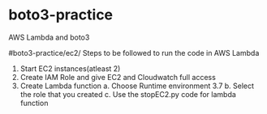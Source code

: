 # boto3-practice
AWS Lambda and boto3

#boto3-practice/ec2/
Steps to be followed to run the code in AWS Lambda
1. Start EC2 instances(atleast 2)
2. Create IAM Role and give EC2 and Cloudwatch full access
3. Create Lambda function 
	a. Choose Runtime environment 3.7
	b. Select the role that you created
	c. Use the stopEC2.py code for lambda function
